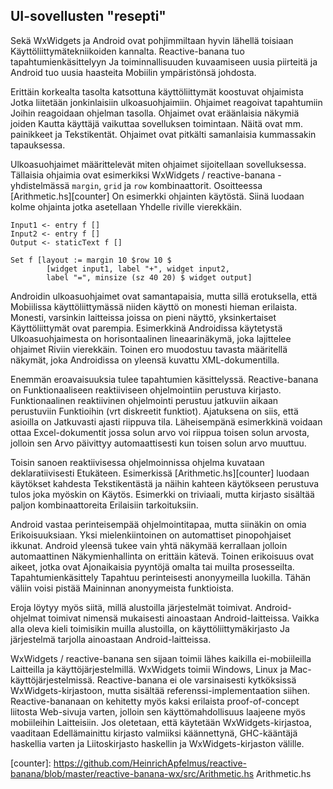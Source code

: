 ## UI-sovellusten "resepti"

Sekä WxWidgets ja Android ovat pohjimmiltaan hyvin lähellä toisiaan
Käyttöliittymätekniikoiden kannalta. Reactive-banana tuo tapahtumienkäsittelyyn
Ja toiminnallisuuden kuvaamiseen uusia piirteitä ja Android tuo uusia haasteita
Mobiilin ympäristönsä johdosta.

Erittäin korkealta tasolta katsottuna käyttöliittymät koostuvat ohjaimista
Jotka liitetään jonkinlaisiin ulkoasuohjaimiin. Ohjaimet reagoivat tapahtumiin
Joihin reagoidaan ohjelman tasolla. Ohjaimet ovat eräänlaisia näkymiä joiden
Kautta käyttäjä vaikuttaa sovelluksen toimintaan. Näitä ovat mm. painikkeet ja
Tekstikentät. Ohjaimet ovat pitkälti samanlaisia kummassakin tapauksessa.

Ulkoasuohjaimet määrittelevät miten ohjaimet sijoitellaan sovelluksessa.
Tällaisia ohjaimia ovat esimerkiksi WxWidgets / reactive-banana -yhdistelmässä
`margin`, `grid` ja `row` kombinaattorit. Osoitteessa [Arithmetic.hs][counter]
On esimerkki ohjainten käytöstä. Siinä luodaan kolme ohjainta jotka asetellaan
Yhdelle riville vierekkäin.

~~~~{.haskell}
Input1 <- entry f []
Input2 <- entry f []
Output <- staticText f []

Set f [layout := margin 10 $row 10 $
        [widget input1, label "+", widget input2,
        label "=", minsize (sz 40 20) $ widget output]
~~~~

Androidin ulkoasuohjaimet ovat samantapaisia, mutta sillä erotuksella, että
Mobiilissa käyttöliittymässä niiden käyttö on monesti hieman erilaista.
Monesti, varsinkin laitteissa joissa on pieni näyttö, yksinkertaiset
Käyttöliittymät ovat parempia. Esimerkkinä Androidissa käytetystä
Ulkoasuohjaimesta on horisontaalinen lineaarinäkymä, joka lajittelee ohjaimet
Riviin vierekkäin. Toinen ero muodostuu tavasta määritellä näkymät, joka
Androidissa on yleensä kuvattu XML-dokumentilla.

Enemmän eroavaisuuksia tulee tapahtumien käsittelyssä. Reactive-banana on
Funktionaaliseen reaktiiviseen ohjelmointiin perustuva kirjasto.
Funktionaalinen reaktiivinen ohjelmointi perustuu jatkuviin aikaan perustuviin
Funktioihin (vrt diskreetit funktiot). Ajatuksena on siis, että asioilla on
Jatkuvasti ajasti riippuva tila. Läheisempänä esimerkkinä voidaan ottaa
Excel-dokumentit jossa solun arvo voi riippua toisen solun arvosta, jolloin sen
Arvo päivittyy automaattisesti kun toisen solun arvo muuttuu.

Toisin sanoen reaktiivisessa ohjelmoinnissa ohjelma kuvataan deklaratiivisesti
Etukäteen. Esimerkissä [Arithmetic.hs][counter] luodaan käytökset kahdesta
Tekstikentästä ja näihin kahteen käytökseen perustuva tulos joka myöskin on
Käytös. Esimerkki on triviaali, mutta kirjasto sisältää paljon kombinaattoreita
Erilaisiin tarkoituksiin.

Android vastaa perinteisempää ohjelmointitapaa, mutta siinäkin on omia
Erikoisuuksiaan. Yksi mielenkiintoinen on automattiset pinopohjaiset ikkunat.
Android yleensä tukee vain yhtä näkymää kerrallaan jolloin automaattinen
Näkymienhallinta on erittäin kätevä. Toinen erikoisuus ovat aikeet, jotka ovat
Ajonaikaisia pyyntöjä omalta tai muilta prosesseilta. Tapahtumienkäsittely
Tapahtuu perinteisesti anonyymeilla luokilla. Tähän väliin voisi pistää
Maininnan anonyymeista funktioista.

Eroja löytyy myös siitä, millä alustoilla järjestelmät toimivat.
Android-ohjelmat toimivat nimensä mukaisesti ainoastaan Android-laitteissa.
Vaikka alla oleva kieli toimisikin muilla alustoilla, on käyttöliittymäkirjasto
Ja järjestelmä tarjolla ainoastaan Android-laitteissa.

WxWidgets / reactive-banana sen sijaan toimii lähes kaikilla ei-mobiileilla
Laitteilla ja käyttöjärjestelmillä. WxWidgets toimii Windows, Linux ja
Mac-käyttöjärjestelmissä. Reactive-banana ei ole varsinaisesti kytköksissä
WxWidgets-kirjastoon, mutta sisältää referenssi-implementaation siihen.
Reactive-bananaan on kehitetty myös kaksi erilaista proof-of-concept liitosta
Web-sivuja varten, jolloin sen käyttömahdollisuus laajeene myös mobiileihin
Laitteisiin. Jos oletetaan, että käytetään WxWidgets-kirjastoa, vaaditaan
Edellämainittu kirjasto valmiiksi käännettynä, GHC-kääntäjä haskellia varten ja
Liitoskirjasto haskellin ja WxWidgets-kirjaston välille.

[counter]: https://github.com/HeinrichApfelmus/reactive-banana/blob/master/reactive-banana-wx/src/Arithmetic.hs Arithmetic.hs
